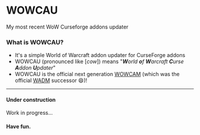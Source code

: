 # WOWCAU
My most recent WoW Curseforge addons updater

### What is WOWCAU?
- It's a simple World of Warcraft addon updater for CurseForge addons
- WOWCAU (pronounced like \[_cow_\]) means "_**W**orld **o**f **W**arcraft **C**urse **A**ddon **U**pdater_"
- WOWCAU is the official next generation [WOWCAM](https://github.com/MBODM/WOWCAM) (which was the official [WADM](https://github.com/MBODM/WADM) successor 😄)!

---

#### Under construction

Work in progress...

#### Have fun.
